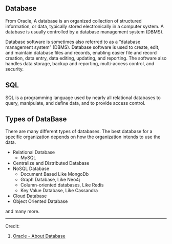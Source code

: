## Database
From Oracle, A database is an organized collection of structured information, or data, typically stored electronically in a computer system. A database is usually controlled by a database management system (DBMS).

Database software is sometimes also referred to as a “database management system” (DBMS). Database software is used to create, edit, and maintain database files and records, enabling easier file and record creation, data entry, data editing, updating, and reporting. The software also handles data storage, backup and reporting, multi-access control, and security.

## SQL
SQL is a programming language used by nearly all relational databases to query, manipulate, and define data, and to provide access control. 

## Types of DataBase
There are many different types of databases. The best database for a specific organization depends on how the organization intends to use the data.

* Relational Database
    * MySQL
* Centralize and Distributed Database
* NoSQL Database
    * Document Based Like MongoDb
    * Graph Database, Like Neo4j
    * Column-oriented databases, Like Redis
    * Key Value Database, Like Cassandra
* Cloud Database
* Object Oriented Database

and many more. 


--------
Credit: 
1. [Oracle - About Database](https://www.oracle.com/database/what-is-database/)